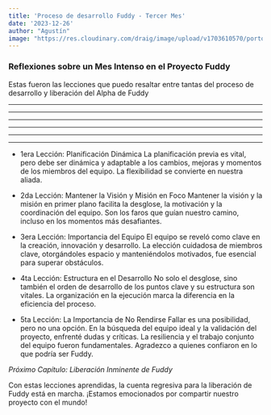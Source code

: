 ```yaml
---
title: 'Proceso de desarrollo Fuddy - Tercer Mes'
date: '2023-12-26'
author: "Agustín"
image: "https://res.cloudinary.com/draig/image/upload/v1703610570/portolio-personal/blog/pnsou6iallkximqxja0a.jpg"
---
```


### **Reflexiones sobre un Mes Intenso en el Proyecto Fuddy**

Estas fueron las lecciones que puedo resaltar entre tantas del proceso de desarrollo y liberación del Alpha de Fuddy

-----------------------------------------------------------------------------
-----------------------------------------------------------------------------
-----------------------------------------------------------------------------
-----------------------------------------------------------------------------
-----------------------------------------------------------------------------
-----------------------------------------------------------------------------
- 1era Lección: Planificación Dinámica
La planificación previa es vital, pero debe ser dinámica y adaptable a los cambios, mejoras y momentos de los miembros del equipo. La flexibilidad se convierte en nuestra aliada.

- 2da Lección: Mantener la Visión y Misión en Foco
Mantener la visión y la misión en primer plano facilita la desglose, la motivación y la coordinación del equipo. Son los faros que guían nuestro camino, incluso en los momentos más desafiantes.

- 3era Lección: Importancia del Equipo
El equipo se reveló como clave en la creación, innovación y desarrollo. La elección cuidadosa de miembros clave, otorgándoles espacio y manteniéndolos motivados, fue esencial para superar obstáculos.

- 4ta Lección: Estructura en el Desarrollo
No solo el desglose, sino también el orden de desarrollo de los puntos clave y su estructura son vitales. La organización en la ejecución marca la diferencia en la eficiencia del proceso.

- 5ta Lección: La Importancia de No Rendirse
Fallar es una posibilidad, pero no una opción. En la búsqueda del equipo ideal y la validación del proyecto, enfrenté dudas y críticas. La resiliencia y el trabajo conjunto del equipo fueron fundamentales. Agradezco a quienes confiaron en lo que podría ser Fuddy.

*Próximo Capítulo: Liberación Inminente de Fuddy*

Con estas lecciones aprendidas, la cuenta regresiva para la liberación de Fuddy está en marcha. 
¡Estamos emocionados por compartir nuestro proyecto con el mundo!